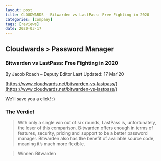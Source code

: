 ```yaml
---
layout: post
title: CLOUDWARDS - Bitwarden vs LastPass: Free Fighting in 2020
categories: [company]
tags: [reviews]
date: 2020-03-17
---
```


## Cloudwards > Password Manager
### Bitwarden vs LastPass: Free Fighting in 2020

By Jacob Roach – Deputy Editor
Last Updated: 17 Mar'20

[https://www.cloudwards.net/bitwarden-vs-lastpass/](https://www.cloudwards.net/bitwarden-vs-lastpass/)

We'll save you a click! :)

### The Verdict
> With only a single win out of six rounds, LastPass is, unfortunately, the loser of this comparison. Bitwarden offers enough in terms of features, security, pricing and support to be a better password manager. Bitwarden also has the benefit of available source code, meaning it’s much more flexible. 

> Winner: Bitwarden